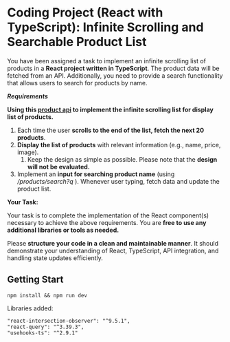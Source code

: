 # Coding Project (React with TypeScript): Infinite Scrolling and Searchable Product List

You have been assigned a task to implement an infinite scrolling list of products in a **React project written in TypeScript**. The product data will be fetched from an API. Additionally, you need to provide a search functionality that allows users to search for products by name.

***Requirements***

**Using this [product api](https://dummyjson.com/docs/products) to implement the infinite scrolling list for display list of products.**

1. Each time the user **scrolls to the end of the list, fetch the next 20 products**.
2. **Display the list of products** with relevant information (e.g., name, price, image).
    1. Keep the design as simple as possible. Please note that the **design will not be evaluated.**
3. Implement an **input for searching product name** (using */products/search?q* ).
Whenever user typing, fetch data and update the product list.

**Your Task:**

Your task is to complete the implementation of the React component(s) necessary to achieve the above requirements. You are **free to use any additional libraries or tools as needed.**

Please **structure your code in a clean and maintainable manner**. It should demonstrate your understanding of React, TypeScript, API integration, and handling state updates efficiently.

## Getting Start
```
npm install && npm run dev
```

Libraries added:
```
"react-intersection-observer": "^9.5.1",
"react-query": "^3.39.3",
"usehooks-ts": "^2.9.1"
```

